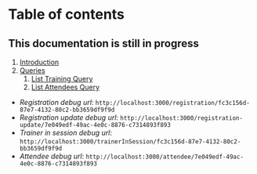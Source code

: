 # Table of contents
## This documentation is still in progress


1. [Introduction](./01-introduction.md)
2. [Queries](./02-queries-introduction.md)
   1. [List Training Query](./queries/03-list-training-query.md)
   2. [List Attendees Query](./queries/04-list-attendees-query)

- *Registration debug url*: `http://localhost:3000/registration/fc3c156d-87e7-4132-80c2-bb3659df9f9d`
- *Registration update debug url*: `http://localhost:3000/registration-update/7e049edf-49ac-4e0c-8876-c7314893f893`
- *Trainer in session debug url*: `http://localhost:3000/trainerInSession/fc3c156d-87e7-4132-80c2-bb3659df9f9d`
- *Attendee debug url*: `http://localhost:3000/attendee/7e049edf-49ac-4e0c-8876-c7314893f893`